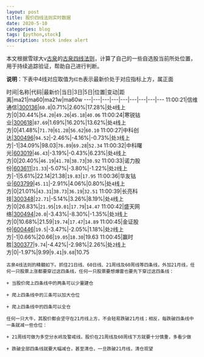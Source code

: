 ```yaml
---
layout: post
title: 股价四线法则实时数据
date: 2020-5-10
categories: blog
tags: [python,stock]
description: stock index alert
---
```



本文根据雪球大v[古泉](https://xueqiu.com/u/7148646888)的[古泉四线法则](https://xueqiu.com/7148646888/130498192)，计算了自己的一些自选股当前所处位置，用于持续追踪验证，帮助自己进行判断。

**说明**：下表中4线对应取值为`红色`表示最新价处于对应指标上方，属正面

时间|名称|代码|最新价|当日|3日|5日|位置|变动|距离|ma21|ma60|ma21w|ma60w
---|---|---|---|---|---|---|---|---
11:00:21|信维通信|[300136](https://xueqiu.com/S/SZ300136)|`60.8`|0.71%|2.60%|17.28%|处`4`线上方|0|30.44%|`54.20`|`49.26`|`45.18`|`40.06`
11:00:24|寒锐钴业|[300618](https://xueqiu.com/S/SZ300618)|`87.69`|1.69%|16.20%|13.62%|处`4`线上方|0|41.48%|`71.70`|`61.28`|`56.62`|`60.10`
11:00:27|中科创达|[300496](https://xueqiu.com/S/SZ300496)|`94.52`|-2.46%|-4.16%|-0.73%|处`3`线上方|-1|34.09%|98.03|`76.89`|`69.28`|`52.34`
11:00:32|中科曙光|[603019](https://xueqiu.com/S/SH603019)|`46.43`|-3.19%|-0.43%|6.23%|处`4`线上方|0|20.40%|`46.19`|`41.78`|`38.73`|`30.92`
11:00:33|诺力股份|[603611](https://xueqiu.com/S/SH603611)|`21.33`|-5.07%|-3.80%|-1.22%|处`2`线上方|-1|5.61%|22.14|21.38|`19.83`|`17.95`
11:00:36|华友钴业|[603799](https://xueqiu.com/S/SH603799)|`45.11`|-2.91%|4.06%|0.80%|处`4`线上方|0|21.01%|`43.31`|`38.73`|`36.19`|`32.51`
11:00:39|长亮科技|[300348](https://xueqiu.com/S/SZ300348)|`22.71`|-5.14%|3.26%|8.19%|处`4`线上方|0|26.83%|`21.95`|`19.01`|`17.79`|`14.47`
11:00:42|盛天网络|[300494](https://xueqiu.com/S/SZ300494)|`20.0`|-3.43%|-8.30%|-1.35%|处`3`线上方|0|10.68%|21.59|`19.74`|`17.47`|`14.89`
11:00:45|金证股份|[600446](https://xueqiu.com/S/SH600446)|`19.5`|-3.47%|-2.05%|1.18%|处`2`线上方|-1|0.66%|20.66|`19.05`|`18.30`|19.63
11:00:45|赢时胜|[300377](https://xueqiu.com/S/SZ300377)|`9.74`|-4.42%|-2.98%|2.26%|处`2`线上方|0|-1.97%|9.99|`9.41`|`9.68`|10.75

```
古泉4线法则的精髓如下。抓住21日线、60日线、21周线及60周线等四条线，外加21月线，任何一只股票上涨都要穿过这四条线，任何一只股票要想爆雷也要先下穿过这四条线：

+ 当股价爬上四条线中的两条可以少量建仓

+ 爬上四条线中的三条可以加大仓位

+ 爬上四条线中的四条可以全仓

任何一只大牛，其股价都会坚守在21月线上方，不会轻易跌破21月线；相反，每跌破四条线中一条就减一些仓位：

+ 21周线可做为多空分水岭及警戒线，股价在21周线及60周线下方就要十分慎重，多看少做

+ 跌破全部四条线就要大幅减仓，甚至清仓，一旦跌破21月线，清仓观望
```